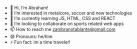 - 👋 Hi, I’m Abraham!
- 👀 I’m interested in metalcore, soccer and new technologies
- 🌱 I’m currently learning JS, HTML, CSS and REACT
- 💞️ I’m looking to collaborate on sports related web apps
- 📫 How to reach me zambranotablante@gmail.com
- 😄 Pronouns: he/him
- ⚡ Fun fact: im a time traveler!


